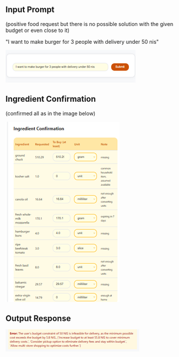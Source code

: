 ## Input Prompt
(positive food request but there is no possible solution with the given budget or even close to it)

"I want to make burger for 3 people with delivery under 50 nis"

![Image: prompt4](media/prompt4.png)

## Ingredient Confirmation
(confirmed all as in the image below)

![Image: conf4](media/conf4.png)

## Output Response

![Image: output4](media/output4.png)
